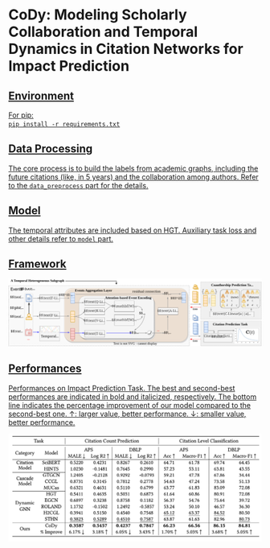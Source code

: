 <div algin="center">

# CoDy: Modeling Scholarly Collaboration and Temporal Dynamics in Citation Networks for Impact Prediction

<a href='https://dl.acm.org/doi/10.1145/3626772.3657926'>
</div>

Environment
---
For pip: 
<br>
`pip install -r requirements.txt`


Data Processing
---
The core process is to build the labels from academic graphs, including the future citations (like, in 5 years) and the collaboration among authors. Refer to the `data_preprocess` part for the details.

Model
---
The temporal attributes are included based on HGT. Auxiliary task loss and other details refer to `model` part.


Framework
---
<img src="assets/framework.svg" alt="cody framework" width="800"/> 

Performances
---
Performances on Impact Prediction Task. The best and second-best performances are indicated in bold and italicized, respectively. The bottom line indicates the percentage improvement of our model compared to the second-best one. ↑: larger value, better performance. ↓: smaller value, better performance.

<img src='assets/performance.png' alt='cody performance' width=800>
